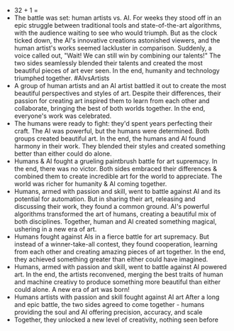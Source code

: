 - 32 + 1 =
- The battle was set: human artists vs. AI. For weeks they stood off in an epic struggle between traditional tools and state-of-the-art algorithms, with the audience waiting to see who would triumph. But as the clock ticked down, the AI's innovative creations astonished viewers, and the human artist's works seemed lackluster in comparison. Suddenly, a voice called out, "Wait! We can still win by combining our talents!" The two sides seamlessly blended their talents and created the most beautiful pieces of art ever seen. In the end, humanity and technology triumphed together. #AIvsArtists
- A group of human artists and an AI artist battled it out to create the most beautiful perspectives and styles of art. Despite their differences, their passion for creating art inspired them to learn from each other and collaborate, bringing the best of both worlds together. In the end, everyone's work was celebrated.
- The humans were ready to fight: they'd spent years perfecting their craft. The AI was powerful, but the humans were determined. Both groups created beautiful art. In the end, the humans and AI found harmony in their work. They blended their styles and created something better than either could do alone.
- Humans & AI fought a grueling paintbrush battle for art supremacy. In the end, there was no victor. Both sides embraced their differences & combined them to create incredible art for the world to appreciate. The world was richer for humanity & AI coming together.
- Humans, armed with passion and skill, went to battle against AI and its potential for automation. But in sharing their art, releasing and discussing their work, they found a common ground. AI's powerful algorithms transformed the art of humans, creating a beautiful mix of both disciplines. Together, human and AI created something magical, ushering in a new era of art.
- Humans fought against AIs in a fierce battle for art supremacy. But instead of a winner-take-all contest, they found cooperation, learning from each other and creating amazing pieces of art together. In the end, they achieved something greater than either could have imagined.
- Humans, armed with passion and skill, went to battle against AI powered art. In the end, the artists reconvened, merging the best traits of human and machine creativy to produce something more beautiful than either could alone. A new era of art was born!
- Humans artists with passion and skill fought against AI art
  After a long and epic battle, the two sides agreed to come together - humans providing the soul and AI offering precision, accuracy, and scale
- Together, they unlocked a new level of creativity, nothing seen before
